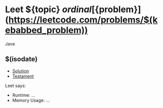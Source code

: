 


# Leet ${topic} ${ordinal} [${problem}](https://leetcode.com/problems/$(kebabbed_problem))
Java


## $(isodate)
* [Solution](Solution.java)
* [Testament](Testament.java)

Leet says:

* Runtime: ...
* Memory Usage: ...
